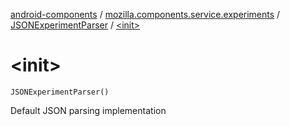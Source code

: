[android-components](../../index.md) / [mozilla.components.service.experiments](../index.md) / [JSONExperimentParser](index.md) / [&lt;init&gt;](./-init-.md)

# &lt;init&gt;

`JSONExperimentParser()`

Default JSON parsing implementation

